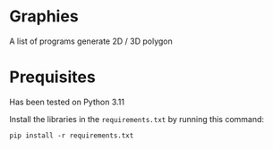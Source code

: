 # Graphies

A list of programs generate 2D / 3D polygon

# Prequisites

Has been tested on Python 3.11

Install the libraries in the `requirements.txt` by running  this command:

`pip install -r requirements.txt`
